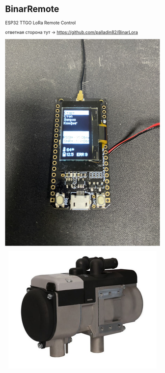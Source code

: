 # BinarRemote

ESP32 TTGO LoRa Remote Control


ответная сторона тут -> https://github.com/palladin82/BinarLora

<img src=https://github.com/palladin82/BinarRemote/raw/main/img/LoraRemote.jpg>

<p align="center"> 
<img src=https://github.com/palladin82/BinarRemote/raw/main/img/binar.jpg>
